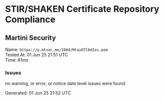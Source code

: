 # STIR/SHAKEN Certificate Repository Compliance

## Martini Security

Name: `https://p.mtsec.me/2884/MtaxOTl0dIes.pem`\
Tested At: 01 Jun 25 21:51 UTC\
Time: 81ms

### Issues

no warning, or error, or notice date level issues were found

Generated: 01 Jun 25 21:52 UTC